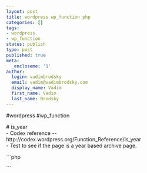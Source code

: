 ```yaml
---
layout: post
title: wordpress wp_function php
categories: []
tags:
- wordpress
- wp_function
status: publish
type: post
published: true
meta:
  _encloseme: '1'
author:
  login: vadimbrodsky
  email: vadim@vadimbrodsky.com
  display_name: Vadim
  first_name: Vadim
  last_name: Brodsky
---
```

<p>#wordpress #wp_function</p>
<p># is_year<br />
- Codex reference -- http://codex.wordpress.org/Function_Reference/is_year<br />
- Test to see if the page is a year based archive page.</p>
<p>```php</p>
<p>```</p>

